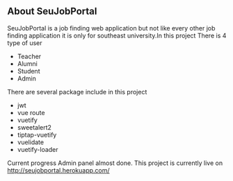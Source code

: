 
## About SeuJobPortal

SeuJobPortal is a job finding web application but not like every other job finding application it is only for southeast university.In this project There is 4 type of user 
- Teacher 
- Alumni
- Student 
- Admin

There are several package include in this project 

- jwt 
- vue route
- vuetify
- sweetalert2
- tiptap-vuetify
- vuelidate
- vuetify-loader

Current progress Admin panel almost done.
This project is currently live on http://seujobportal.herokuapp.com/
